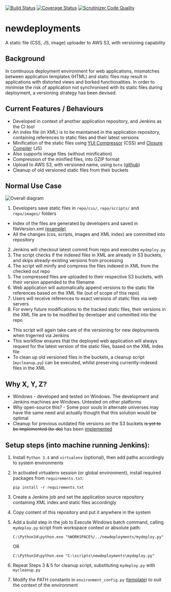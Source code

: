 [![Build Status](https://travis-ci.org/azam-a/newdeployments.svg?branch=master)](https://travis-ci.org/azam-a/newdeployments) [![Coverage Status](https://coveralls.io/repos/azam-a/newdeployments/badge.svg?branch=master)](https://coveralls.io/r/azam-a/newdeployments?branch=master) [![Scrutinizer Code Quality](https://scrutinizer-ci.com/g/azam-a/newdeployments/badges/quality-score.png?b=master)](https://scrutinizer-ci.com/g/azam-a/newdeployments/?branch=master)

# newdeployments

A static file (CSS, JS, image) uploader to AWS S3, with versioning capability

## Background

In continuous deployment environment for web applications, mismatches between application templates (HTML) and static files may result in applications with distorted views and borked functionalities. In order to minimise the risk of application not synchronised with its static files during deployment, a versioning strategy has been devised.

## Current Features / Behaviours

- Developed in context of another application repository, and Jenkins as the CI tool
- An index file (in XML) is to be maintained in the application repository, containing references to static files and their latest versions
- Minification of the static files using [YUI Compressor](http://yui.github.io/yuicompressor/) (CSS) and [Closure Compiler](https://developers.google.com/closure/compiler/) (JS)
- Also supports image files (without minification)
- Compression of the minified files, into GZIP format
- Upload to AWS S3, with versioned name, using `boto` ([github](https://github.com/boto/boto))
- Cleanup of old versioned static files from their buckets

## Normal Use Case

![Overall diagram](https://github.com/azam-a/newdeployments/blob/master/usecase.png)

1. Developers save static files in `repo/css/`, `repo/scripts/` and `repo/images/` folders
 * Index of the files are generated by developers and saved in fileVersion.xml [(example)](https://github.com/azam-a/newdeployments/blob/master/fixtures/end_to_end/config/mydeploy.xml)
 * All the changes (css, scripts, images and XML index) are committed into repository
2. Jenkins will checkout latest commit from repo and executes `mydeploy.py`
3. The script checks if the indexed files in XML are already in S3 buckets, and skips already-existing versions from processing
4. The script will minify and compress the files indexed in XML from the checked out repo
5. The compressed files are uploaded to their respective S3 buckets, with their version appended to the filename
6. Web application will automatically append versions to the static file references based on the XML file (out of scope of this repo)
7. Users will receive references to exact versions of static files via web servers
8. For every future modifications to the tracked static files, their versions in the XML file are to be modified by developer and committed into the repo
 * This script will again take care of the versioning for new deployments when trigerred via Jenkins
 * This workflow ensures that the deployed web application will always request for the latest version of the static files, based on the XML index file
 * To clean up old versioned files in the buckets, a cleanup script (`mycleanup.py`) can be executed, whilst preserving currently-indexed files in the XML

## Why X, Y, Z?

- Windows - developed and tested on Windows. The development and Jenkins machines are Windows. Untested on other platforms
- Why open-source this? - Some poor souls in alternate universes may have the same need and actually thought that this solution would be optimal
- Cleanup for previous outdated file versions on the S3 buckets <del>is yet to be implemented (to-do)</del> has been [implemented](https://github.com/azam-a/newdeployments/blob/master/mycleanup.py)

## Setup steps (into machine running Jenkins):

1. Install `Python 3.4` and `virtualenv` (optional), then add paths accordingly to system environments

2. In activated virtualenv session (or global environment), install required packages from `requirements.txt`:

    ```
    pip install -r requirements.txt
    ```

3. Create a Jenkins job and set the application source repository containing XML index and static files accordingly

4. Copy content of this repository and put it anywhere in the system 

5. Add a build step in the job to Execute Windows batch command, calling `mydeploy.py` script from workspace context or absolute path:

    ```
    C:\Python34\python.exe "%WORKSPACE%/../newdeployments/mydeploy.py"
    ```

    OR

    ```
    C:\Python34\python.exe "C:\scripts\newdeployments\mydeploy.py"
    ```

6. Repeat Steps 3 & 5 for cleanup script, substituting `mydeploy.py` with `mycleanup.py`

7. Modify the PATH constants in `environment_config.py` ([template](https://github.com/azam-a/newdeployments/blob/master/environment_config.py)) to suit the context of the environment
